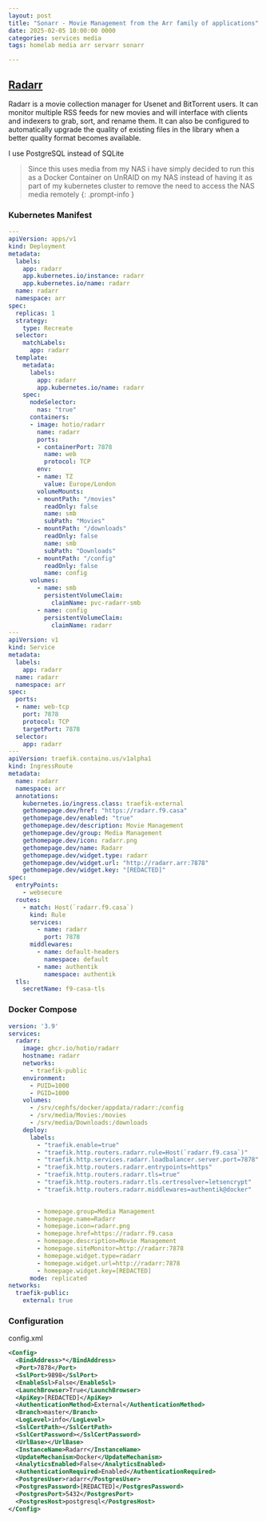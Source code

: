 ```yaml
---
layout: post
title: "Sonarr - Movie Management from the Arr family of applications"
date: 2025-02-05 10:00:00 0000
categories: services media
tags: homelab media arr servarr sonarr

---
```


## [Radarr](https://radarr.video/)
Radarr is a movie collection manager for Usenet and BitTorrent users. It can monitor multiple RSS feeds for new movies and will interface with clients and indexers to grab, sort, and rename them. It can also be configured to automatically upgrade the quality of existing files in the library when a better quality format becomes available.

I use PostgreSQL instead of SQLite

> Since this uses media from my NAS i have simply decided to run this as a Docker Container on UnRAID on my NAS instead of having it as part of my kubernetes cluster to remove the need to access the NAS media remotely
{: .prompt-info }

### Kubernetes Manifest
```yaml
---
apiVersion: apps/v1
kind: Deployment
metadata:
  labels:
    app: radarr
    app.kubernetes.io/instance: radarr
    app.kubernetes.io/name: radarr
  name: radarr
  namespace: arr
spec:
  replicas: 1
  strategy:
    type: Recreate
  selector:
    matchLabels:
      app: radarr
  template:
    metadata:
      labels:
        app: radarr
        app.kubernetes.io/name: radarr
    spec:
      nodeSelector:
        nas: "true"
      containers:
      - image: hotio/radarr
        name: radarr
        ports:
        - containerPort: 7878
          name: web
          protocol: TCP
        env:
        - name: TZ
          value: Europe/London
        volumeMounts:
        - mountPath: "/movies"
          readOnly: false
          name: smb
          subPath: "Movies"
        - mountPath: "/downloads"
          readOnly: false
          name: smb
          subPath: "Downloads"
        - mountPath: "/config"
          readOnly: false
          name: config
      volumes:
        - name: smb
          persistentVolumeClaim:
            claimName: pvc-radarr-smb
        - name: config
          persistentVolumeClaim:
            claimName: radarr
---
apiVersion: v1
kind: Service
metadata:
  labels:
    app: radarr
  name: radarr
  namespace: arr
spec:
  ports:
  - name: web-tcp
    port: 7878
    protocol: TCP
    targetPort: 7878
  selector:
    app: radarr
---
apiVersion: traefik.containo.us/v1alpha1
kind: IngressRoute
metadata:
  name: radarr
  namespace: arr
  annotations: 
    kubernetes.io/ingress.class: traefik-external
    gethomepage.dev/href: "https://radarr.f9.casa"
    gethomepage.dev/enabled: "true"
    gethomepage.dev/description: Movie Management
    gethomepage.dev/group: Media Management
    gethomepage.dev/icon: radarr.png
    gethomepage.dev/name: Radarr
    gethomepage.dev/widget.type: radarr
    gethomepage.dev/widget.url: "http://radarr.arr:7878"
    gethomepage.dev/widget.key: "[REDACTED]"
spec:
  entryPoints:
    - websecure
  routes:
    - match: Host(`radarr.f9.casa`)
      kind: Rule
      services:
        - name: radarr
          port: 7878
      middlewares:
        - name: default-headers
          namespace: default
        - name: authentik
          namespace: authentik
  tls:
    secretName: f9-casa-tls

```

### Docker Compose
```yaml
version: '3.9'
services:
  radarr:
    image: ghcr.io/hotio/radarr
    hostname: radarr
    networks:
      - traefik-public
    environment:
      - PUID=1000
      - PGID=1000
    volumes:
      - /srv/cephfs/docker/appdata/radarr:/config
      - /srv/media/Movies:/movies
      - /srv/media/Downloads:/downloads
    deploy:
      labels:
        - "traefik.enable=true"
        - "traefik.http.routers.radarr.rule=Host(`radarr.f9.casa`)"
        - "traefik.http.services.radarr.loadbalancer.server.port=7878"
        - "traefik.http.routers.radarr.entrypoints=https"
        - "traefik.http.routers.radarr.tls=true"
        - "traefik.http.routers.radarr.tls.certresolver=letsencrypt"
        - "traefik.http.routers.radarr.middlewares=authentik@docker"

        
        - homepage.group=Media Management
        - homepage.name=Radarr
        - homepage.icon=radarr.png
        - homepage.href=https://radarr.f9.casa
        - homepage.description=Movie Management
        - homepage.siteMonitor=http://radarr:7878
        - homepage.widget.type=radarr
        - homepage.widget.url=http://radarr:7878
        - homepage.widget.key=[REDACTED]
      mode: replicated
networks:
  traefik-public:
    external: true
```

### Configuration
config.xml
```xml
<Config>
  <BindAddress>*</BindAddress>
  <Port>7878</Port>
  <SslPort>9898</SslPort>
  <EnableSsl>False</EnableSsl>
  <LaunchBrowser>True</LaunchBrowser>
  <ApiKey>[REDACTED]</ApiKey>
  <AuthenticationMethod>External</AuthenticationMethod>
  <Branch>master</Branch>
  <LogLevel>info</LogLevel>
  <SslCertPath></SslCertPath>
  <SslCertPassword></SslCertPassword>
  <UrlBase></UrlBase>
  <InstanceName>Radarr</InstanceName>
  <UpdateMechanism>Docker</UpdateMechanism>
  <AnalyticsEnabled>False</AnalyticsEnabled>
  <AuthenticationRequired>Enabled</AuthenticationRequired>
  <PostgresUser>radarr</PostgresUser>
  <PostgresPassword>[REDACTED]</PostgresPassword>
  <PostgresPort>5432</PostgresPort>
  <PostgresHost>postgresql</PostgresHost>
</Config>
```